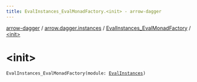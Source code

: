 ```yaml
---
title: EvalInstances_EvalMonadFactory.<init> - arrow-dagger
---
```


[arrow-dagger](../../index.html) / [arrow.dagger.instances](../index.html) / [EvalInstances_EvalMonadFactory](index.html) / [&lt;init&gt;](./-init-.html)

# &lt;init&gt;

`EvalInstances_EvalMonadFactory(module: `[`EvalInstances`](../-eval-instances/index.html)`)`
